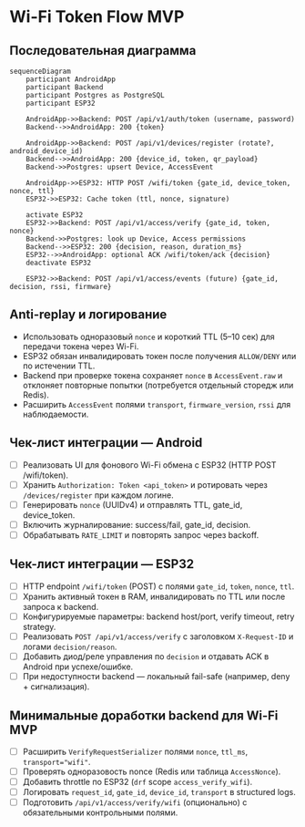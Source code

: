 # Wi-Fi Token Flow MVP

## Последовательная диаграмма
```mermaid
sequenceDiagram
    participant AndroidApp
    participant Backend
    participant Postgres as PostgreSQL
    participant ESP32

    AndroidApp->>Backend: POST /api/v1/auth/token (username, password)
    Backend-->>AndroidApp: 200 {token}

    AndroidApp->>Backend: POST /api/v1/devices/register (rotate?, android_device_id)
    Backend-->>AndroidApp: 200 {device_id, token, qr_payload}
    Backend->>Postgres: upsert Device, AccessEvent

    AndroidApp->>ESP32: HTTP POST /wifi/token {gate_id, device_token, nonce, ttl}
    ESP32->>ESP32: Cache token (ttl, nonce, signature)

    activate ESP32
    ESP32->>Backend: POST /api/v1/access/verify {gate_id, token, nonce}
    Backend->>Postgres: look up Device, Access permissions
    Backend-->>ESP32: 200 {decision, reason, duration_ms}
    ESP32-->>AndroidApp: optional ACK /wifi/token/ack {decision}
    deactivate ESP32

    ESP32->>Backend: POST /api/v1/access/events (future) {gate_id, decision, rssi, firmware}
```

## Anti-replay и логирование
- Использовать одноразовый `nonce` и короткий TTL (5–10 сек) для передачи токена через Wi-Fi.
- ESP32 обязан инвалидировать токен после получения `ALLOW/DENY` или по истечении TTL.
- Backend при проверке токена сохраняет `nonce` в `AccessEvent.raw` и отклоняет повторные попытки (потребуется отдельный сторедж или Redis).
- Расширить `AccessEvent` полями `transport`, `firmware_version`, `rssi` для наблюдаемости.

## Чек-лист интеграции — Android
- [ ] Реализовать UI для фонового Wi-Fi обмена с ESP32 (HTTP POST /wifi/token).
- [ ] Хранить `Authorization: Token <api_token>` и ротировать через `/devices/register` при каждом логине.
- [ ] Генерировать `nonce` (UUIDv4) и отправлять TTL, gate_id, device_token.
- [ ] Включить журналирование: success/fail, gate_id, decision.
- [ ] Обрабатывать `RATE_LIMIT` и повторять запрос через backoff.

## Чек-лист интеграции — ESP32
- [ ] HTTP endpoint `/wifi/token` (POST) с полями `gate_id`, `token`, `nonce`, `ttl`.
- [ ] Хранить активный токен в RAM, инвалидировать по TTL или после запроса к backend.
- [ ] Конфигурируемые параметры: backend host/port, verify timeout, retry strategy.
- [ ] Реализовать `POST /api/v1/access/verify` c заголовком `X-Request-ID` и логами `decision/reason`.
- [ ] Добавить диод/реле управления по `decision` и отдавать ACK в Android при успехе/ошибке.
- [ ] При недоступности backend — локальный fail-safe (например, deny + сигнализация).

## Минимальные доработки backend для Wi-Fi MVP
- [ ] Расширить `VerifyRequestSerializer` полями `nonce`, `ttl_ms`, `transport="wifi"`.
- [ ] Проверять одноразовость nonce (Redis или таблица `AccessNonce`).
- [ ] Добавить throttle по ESP32 (`drf` scope `access_verify_wifi`).
- [ ] Логировать `request_id`, `gate_id`, `device_id`, `transport` в structured logs.
- [ ] Подготовить `/api/v1/access/verify/wifi` (опционально) с обязательными контрольными полями.
